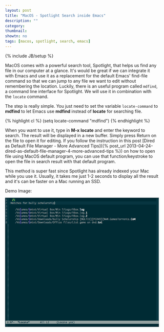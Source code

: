 ```yaml
---
layout: post
title: "MacOS - Spotlight Search inside Emacs"
description: ""
category: 
thumbnail: 
showtn: no
tags: [macos, spotlight, search, emacs]
---
```

{% include JB/setup %}

MacOS comes with a powerful search tool, Spotlight, that helps us find any file
in our computer at a glance. It's would be great if we can integrate it with
Emacs and use it as a
replacement for the default Emacs' find-file command so that we can jump to any
file we want to edit without remembering the location. Luckily, there is an
useful program called `mdfind`, a command line interface for Spotlight. We will
use it in combination with the `locate` command.

The step is really simple. You just need to set the variable `locate-command` to
**mdfind** to let Emacs use **mdfind** instead of **locate** for searching file.

{% highlight cl %}
(setq locate-command "mdfind")
{% endhighlight %}

When you want to use it, type in **M-x** **locate** and enter the keyword to
search. The result will be displayed in a new buffer. Simply press Return on the
file to open it for editing. If you follow the instruction in this post
[Dired as Default File Manager - More Advanced Tips]({% post_url 2013-04-24-dired-as-default-file-manager-4-more-advanced-tips %})
on how to open file using MacOS default program, you can use that
function/keystroke to open the file in search result with that default program.

This method is super fast since Spotlight has already indexed your Mac while you
use it. Usually, it takes me just 1-2 seconds to display all the result and it's
can be faster on a Mac running an SSD.

<!-- more -->

Demo Image:

![Alt Text](/files/2013-09-13-macos-spotlight-search-inside-emacs/demo.png)
